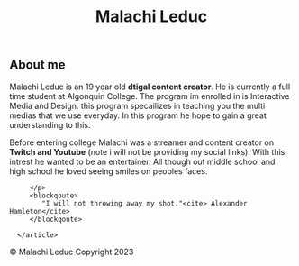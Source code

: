 <!DOCTYPE html>
<html lang="en">

</html>

<head>
   <meta charset="UTF-8">

   <title>Malachi Leduc</title>
</head>

<body>
   <header>
      <h1>Malachi Leduc</h1>
   </header>
   <main>
      <article>
         <h2>About me</h2>
         <p>
            Malachi Leduc is an 19 year old <b>dtigal content creator</b>. He is currently a full time student at
            Algonquin College.
            The program im enrolled in is Interactive Media and Design. this program specailizes in teaching you the
            multi medias that we use everyday.
            In this program he hope to gain a great understanding to this.
         </p>
         <p>
            Before entering college Malachi was a streamer and content creator on <b>Twitch and Youtube</b> (note i will
            not be providing my social links).
            With this intrest he wanted to be an entertainer. All though out middle school and high school he loved
            seeing smiles on peoples faces.


         </p>
         <blockqoute>
            "I will not throwing away my shot."<cite> Alexander Hamleton</cite>
         </blockqoute>
      
      </article>
   </main>
</body>
<footer>
   © Malachi Leduc Copyright 2023
</footer>
